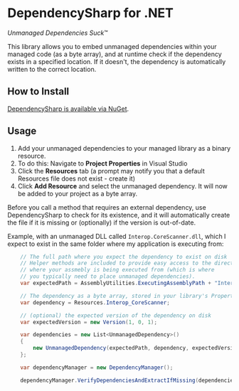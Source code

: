 DependencySharp for .NET
=========================

*Unmanaged Dependencies Suck*™

This library allows you to embed unmanaged dependencies within your managed code (as a byte array), and at runtime check if the dependency exists in a specified location. If it doesn't, the dependency is automatically written to the correct location.

## How to Install ##

[DependencySharp is available via NuGet](https://www.nuget.org/packages/DependencySharp/).

## Usage ##

1. Add your unmanaged dependencies to your managed library as a binary resource. 
  1. To do this: Navigate to **Project Properties** in Visual Studio
  2. Click the **Resources** tab (a prompt may notify you that a default Resources file does not exist - create it)
  3. Click **Add Resource** and select the unmanaged dependency. It will now be added to your project as a byte array.

Before you call a method that requires an external dependency, use DependencySharp to check for its existence, and it will automatically create the file if it is missing or (optionally) if the version is out-of-date.

Example, with an unmanaged DLL called `Interop.CoreScanner.dll`, which I expect to exist in the same folder where my application is executing from:

```csharp
	// The full path where you expect the dependency to exist on disk
	// Helper methods are included to provide easy access to the directory
	// where your assmebly is being executed from (which is where
	// you typically need to place unmanaged dependencies).
	var expectedPath = AssemblyUtilities.ExecutingAssemblyPath + "Interop.CoreScanner.dll";

	// The dependency as a byte array, stored in your library's Properties/Resources.resx file
	var dependency = Resources.Interop_CoreScanner;

	// (optional) the expected version of the dependency on disk
	var expectedVersion = new Version(1, 0, 1);

	var dependencies = new List<UnmanagedDependency>()
	{
		new UnmanagedDependency(expectedPath, dependency, expectedVersion)
	};

	var dependencyManager = new DependencyManager();

	dependencyManager.VerifyDependenciesAndExtractIfMissing(dependencies);
```
